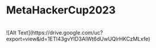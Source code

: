 ﻿# MetaHackerCup2023
<br />
![Alt Text](https://drive.google.com/uc?export=view&id=1ETl43gvYID3AlWt6dUwUQlrHKCzMLxfe)<br />
